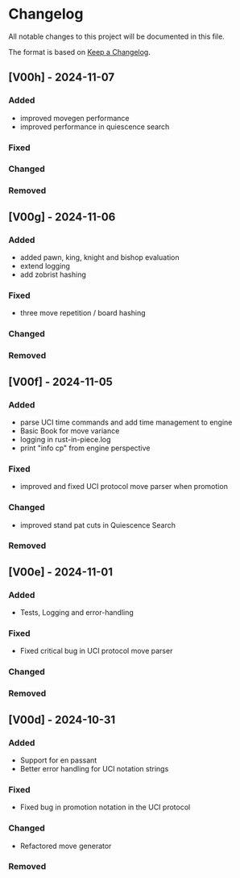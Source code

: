 # Changelog

All notable changes to this project will be documented in this file.

The format is based on [Keep a Changelog](https://keepachangelog.com/en/1.1.0/).


## [V00h] - 2024-11-07

### Added

- improved movegen performance
- improved performance in quiescence search

### Fixed

### Changed

### Removed

## [V00g] - 2024-11-06

### Added

- added pawn, king, knight and bishop evaluation
- extend logging
- add zobrist hashing

### Fixed

- three move repetition / board hashing

### Changed

### Removed

## [V00f] - 2024-11-05

### Added

- parse UCI time commands and add time management to engine
- Basic Book for move variance
- logging in rust-in-piece.log
- print "info cp" from engine perspective

### Fixed

- improved and fixed UCI protocol move parser when promotion

### Changed

- improved stand pat cuts in Quiescence Search

### Removed

## [V00e] - 2024-11-01

### Added

- Tests, Logging and error-handling

### Fixed

- Fixed critical bug in UCI protocol move parser

### Changed

### Removed

## [V00d] - 2024-10-31

### Added

- Support for en passant
- Better error handling for UCI notation strings

### Fixed

- Fixed bug in promotion notation in the UCI protocol

### Changed

- Refactored move generator

### Removed
